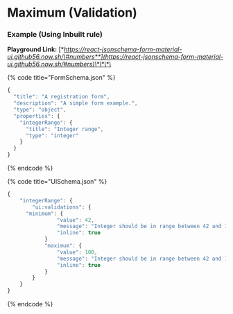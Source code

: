 # Maximum \(Validation\)

### **Example \(Using Inbuilt rule\)**

**Playground Link:** [**https://react-jsonschema-form-material-ui.github56.now.sh/\#numbers**](https://react-jsonschema-form-material-ui.github56.now.sh/#numbers)\*\*\*\*

{% code title="FormSchema.json" %}
```javascript
{
  "title": "A registration form",
  "description": "A simple form example.",
  "type": "object",
  "properties": {
    "integerRange": {
      "title": "Integer range",
      "type": "integer"
    }
  }
}

```
{% endcode %}

{% code title="UISchema.json" %}
```javascript
{
	"integerRange": {
		"ui:validations": {
      "minimum": {
				"value": 42,
				"message": "Integer should be in range between 42 and 100",
				"inline": true
			}
			"maximum": {
				"value": 100,
				"message": "Integer should be in range between 42 and 100",
				"inline": true
			}
		}
	}
}
```
{% endcode %}

